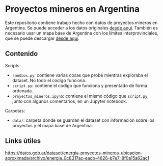 # Proyectos mineros en Argentina  
Este repositorio contiene trabajo hecho con datos de proyectos mineros en Argentina. Se puede acceder a los datos originales [desde aquí](https://datos.gob.ar/dataset/energia-proyectos-mineros-ubicacion-aproximada/archivo/energia_0c8317ac-eacb-4826-b7e7-8f0a15a62ac1).
También es necesario usar un mapa base de Argentina con los límites interprovinciales, que se puede descargar [desde aquí](https://gadm.org/download_country_v3.html).   

## Contenido  
Scripts:

* `sandbox.py`: contiene varias cosas que probé mientras exploraba el dataset. No todo el código funciona.  
* `script.py`: contiene el código que funciona y presentado de forma ordenada.  
* `proyectos_mineros.ipynb`: contiene el mismo código que `script.py`, junto con algunos comentarios, en un Jupyter notebook.  

Carpetas:   
* `data/`: carpeta donde se guardan el dataset con información sobre los proyectos y el mapa base de Argentina.  

## Links útiles   
https://datos.gob.ar/dataset/energia-proyectos-mineros-ubicacion-aproximada/archivo/energia_0c8317ac-eacb-4826-b7e7-8f0a15a62ac1
